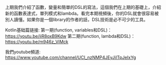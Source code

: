 上期我們介紹了函數，變量和簡單的DSL的寫法，這個我們在上期的基礎上，介紹新的函數表達式，單列模式和lambda。看完本期視頻後，你的DSL就會很容易被別人讀懂。如果你是一個library的作者的話，DSL技術是必不可少的工具。

Kotlin基础篇链接:
第一期(function, variables和DSL)：https://youtu.be/iiR8oxB9Kdw
第二期(function, lambda和DSL)：https://youtu.be/m946z_ViMck

我們youtube頻道: https://www.youtube.com/channel/UCI_nzNMP4JEyJiITpJeIxYg

